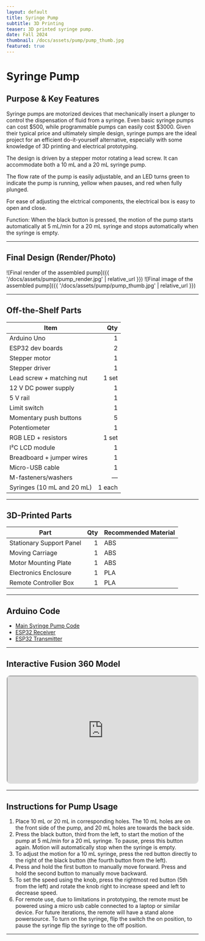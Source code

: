 ```yaml
---
layout: default
title: Syringe Pump
subtitle: 3D Printing
teaser: 3D printed syringe pump.
date: Fall 2024
thumbnail: /docs/assets/pump/pump_thumb.jpg
featured: true
---
```


# Syringe Pump

## Purpose & Key Features
Syringe pumps are motorized devices that mechanically insert a plunger to control the dispensation of fluid from a syringe. Even basic syringe pumps can cost $500, while programmable pumps can easily cost $3000. Given their typical price and ultimately simple design, syringe pumps are the ideal project for an efficient do-it-yourself alternative, especially with some knowledge of 3D printing and electrical prototyping. 

The design is driven by a stepper motor rotating a lead screw. It can accommodate both a 10 mL and a 20 mL syringe pump.  

The flow rate of the pump is easily adjustable, and an LED turns green to indicate the pump is running, yellow when pauses, and red when fully plunged.   

For ease of adjusting the elctrical components, the electrical box is easy to open and close.  

Function: When the black button is pressed, the motion of the pump starts automatically at 5 mL/min for a 20 mL syringe and stops automatically when the syringe is empty.    

---

## Final Design (Render/Photo)

![Final render of the assembled pump]({{ '/docs/assets/pump/pump_render.jpg' | relative_url }})
![Final image of the assembled pump]({{ '/docs/assets/pump/pump_thumb.jpg' | relative_url }})

---

## Off-the-Shelf Parts

| Item                                | Qty   |
|-------------------------------------|------:|
| Arduino Uno                         |     1 |
| ESP32 dev boards                    |     2 |
| Stepper motor                       |     1 |
| Stepper driver                      |     1 |
| Lead screw + matching nut           | 1 set |
| 12 V DC power supply                |     1 |
| 5 V rail                            |     1 |
| Limit switch                        |     1 |
| Momentary push buttons              |     5 |
| Potentiometer                       |     1 |
| RGB LED + resistors                 | 1 set |
| I²C LCD module                      |     1 |
| Breadboard + jumper wires           |     1 |
| Micro-USB cable                     |     1 |
| M-fasteners/washers                 |     — |
| Syringes (10 mL and 20 mL)          | 1 each |


---

## 3D-Printed Parts

| Part                     | Qty | Recommended Material |
|--------------------------|----:|----------------------|
| Stationary Support Panel |   1 | ABS                  |
| Moving Carriage          |   1 | ABS                  |
| Motor Mounting Plate     |   1 | ABS                  |
| Electronics Enclosure    |   1 | PLA                  |
| Remote Controller Box    |   1 | PLA                  |

---

## Arduino Code

- [Main Syringe Pump Code](https://github.com/vibs-27/vibhadurai.github.io/blob/main/syringe_pump.ino)
- [ESP32 Receiver](https://github.com/vibs-27/vibhadurai.github.io/blob/main/esp32_receiver.ino)
- [ESP32 Transmitter](https://github.com/vibs-27/vibhadurai.github.io/blob/main/esp32_transmitter.ino)

---

## Interactive Fusion 360 Model

<div style="aspect-ratio:16/9; border:1px solid #eee; border-radius:10px; overflow:hidden; margin: 8px 0 16px;">
  <iframe 
    src="https://a360.co/4hypyPY"
    width="100%" height="100%" allowfullscreen loading="lazy">
  </iframe>
</div>

---

## Instructions for Pump Usage
1. Place 10 mL or 20 mL in corresponding holes. The 10 mL holes are on the front side of
the pump, and 20 mL holes are towards the back side.
2. Press the black button, third from the left, to start the motion of the pump at 5 mL/min for
a 20 mL syringe. To pause, press this button again. Motion will automatically stop when
the syringe is empty.
3. To adjust the motion for a 10 mL syringe, press the red button directly to the right of the
black button (the fourth button from the left).
4. Press and hold the first button to manually move forward. Press and hold the second
button to manually move backward.
5. To set the speed using the knob, press the rightmost red button (5th from the left) and
rotate the knob right to increase speed and left to decrease speed.
6. For remote use, due to limitations in prototyping, the remote must be powered using a
micro usb cable connected to a laptop or similar device. For future iterations, the remote
will have a stand alone powersource. To turn on the syringe, flip the switch the on
position, to pause the syringe flip the syringe to the off position.

---


